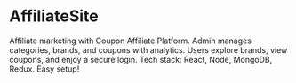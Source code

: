 # AffiliateSite
Affiliate marketing with Coupon Affiliate Platform. Admin manages categories, brands, and coupons with analytics. Users explore brands, view coupons, and enjoy a secure login. Tech stack: React, Node, MongoDB, Redux. Easy setup!
